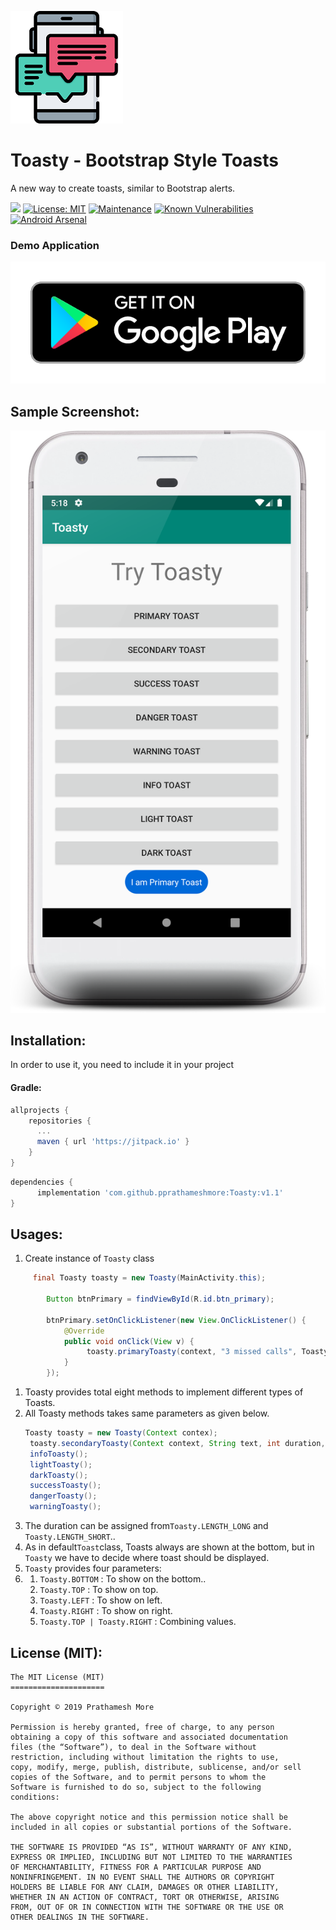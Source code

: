 ![chat](assets/icon/chat.png)
# Toasty - Bootstrap Style Toasts
A new way to create toasts, similar to Bootstrap alerts.

[![](https://jitpack.io/v/pprathameshmore/Toasty.svg)](https://jitpack.io/#pprathameshmore/Toasty) [![License: MIT](https://img.shields.io/badge/License-MIT-yellow.svg)](https://opensource.org/licenses/MIT)  [![Maintenance](https://img.shields.io/badge/Maintained%3F-yes-green.svg)](https://GitHub.com/pprathameshmore/Toasty) [![Known Vulnerabilities](https://snyk.io/test/github/pprathameshmore/Toasty/badge.svg)](https://snyk.io/test/github/pprathameshmore/Toasty)
[![Android Arsenal](https://img.shields.io/badge/Android%20Arsenal-Toasty-brightgreen.svg?style=plastic)](https://android-arsenal.com/details/1/7781)


### Demo Application
[![en_badge_web_generic](assets/icon/en_badge_web_generic.png)](https://play.google.com/store/apps/details?id=com.prathameshmore.toasty)

## Sample Screenshot:



![device-2019-07-11-171926](assets/screenshots/device-2019-07-11-171926.png )

## Installation:


In order to use it, you need to include it in your project

#### Gradle:
```groovy
allprojects {
    repositories {
      ...
      maven { url 'https://jitpack.io' }
    }
}
```
```groovy
dependencies {
      implementation 'com.github.pprathameshmore:Toasty:v1.1'
}
```
## Usages:


1. Create instance of `Toasty` class
```java
     final Toasty toasty = new Toasty(MainActivity.this);

        Button btnPrimary = findViewById(R.id.btn_primary);

        btnPrimary.setOnClickListener(new View.OnClickListener() {
            @Override
            public void onClick(View v) {
                 toasty.primaryToasty(context, "3 missed calls", Toasty.LENGTH_LONG, Toasty.BOTTOM);
            }
        });
```
1. Toasty provides total eight methods to implement different types of Toasts.
2. All Toasty methods takes same parameters as given below.
    ```java
   Toasty toasty = new Toasty(Context contex);
     toasty.secondaryToasty(Context context, String text, int duration, int position);
     infoToasty();
     lightToasty();
     darkToasty();
     successToasty();
     dangerToasty();
     warningToasty();  
    ```
1. The duration can be assigned from`Toasty.LENGTH_LONG` and `Toasty.LENGTH_SHORT`..
2. As in default`Toast`class, Toasts always are shown at the bottom, but in `Toasty` we have to decide where toast should be displayed.
3. `Toasty` provides four parameters:
4.  1. `Toasty.BOTTOM` : To show on the bottom..
    1.  `Toasty.TOP` :    To show on top.
    2.  `Toasty.LEFT` : To show on left.
    3.  `Toasty.RIGHT` : To show on right.
    4.  `Toasty.TOP | Toasty.RIGHT` : Combining values.

## License (MIT):


```
The MIT License (MIT)
=====================

Copyright © 2019 Prathamesh More

Permission is hereby granted, free of charge, to any person
obtaining a copy of this software and associated documentation
files (the “Software”), to deal in the Software without
restriction, including without limitation the rights to use,
copy, modify, merge, publish, distribute, sublicense, and/or sell
copies of the Software, and to permit persons to whom the
Software is furnished to do so, subject to the following
conditions:

The above copyright notice and this permission notice shall be
included in all copies or substantial portions of the Software.

THE SOFTWARE IS PROVIDED “AS IS”, WITHOUT WARRANTY OF ANY KIND,
EXPRESS OR IMPLIED, INCLUDING BUT NOT LIMITED TO THE WARRANTIES
OF MERCHANTABILITY, FITNESS FOR A PARTICULAR PURPOSE AND
NONINFRINGEMENT. IN NO EVENT SHALL THE AUTHORS OR COPYRIGHT
HOLDERS BE LIABLE FOR ANY CLAIM, DAMAGES OR OTHER LIABILITY,
WHETHER IN AN ACTION OF CONTRACT, TORT OR OTHERWISE, ARISING
FROM, OUT OF OR IN CONNECTION WITH THE SOFTWARE OR THE USE OR
OTHER DEALINGS IN THE SOFTWARE.
```



